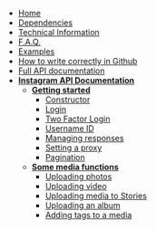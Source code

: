 * [Home](https://github.com/mgp25/Instagram-API/wiki)
* [Dependencies](https://github.com/mgp25/Instagram-API/wiki/Dependencies)
* [Technical Information](https://github.com/mgp25/Instagram-API/wiki/Technical-information)
* [F.A.Q.](https://github.com/mgp25/Instagram-API/wiki/FAQ)
* [Examples](https://github.com/mgp25/Instagram-API/tree/master/examples)
* [How to write correctly in Github](https://github.com/mgp25/Instagram-API/wiki/How-to-write-correctly-in-Github)
* [Full API documentation](https://github.com/mgp25/Instagram-API/wiki/API-Documentation#interface-instagramapiexceptioninstagramexception)
* **[Instagram API Documentation]()**
  * **[Getting started]()**
    * [Constructor](#constructor)
    * [Login](#login)
    * [Two Factor Login](#two-factor-login)
    * [Username ID](#username-id)
    * [Managing responses](#managing-responses)
    * [Setting a proxy](#setting-a-proxy)
    * [Pagination](#pagination)
  * **[Some media functions](#uploading-media)**
    * [Uploading photos](#uploading-photos)
    * [Uploading video](#uploading-video)
    * [Uploading media to Stories](#uploading-media-to-stories)
    * [Uploading an album](#uploading-an-album)
    * [Adding tags to a media](#adding-tags-to-a-media)